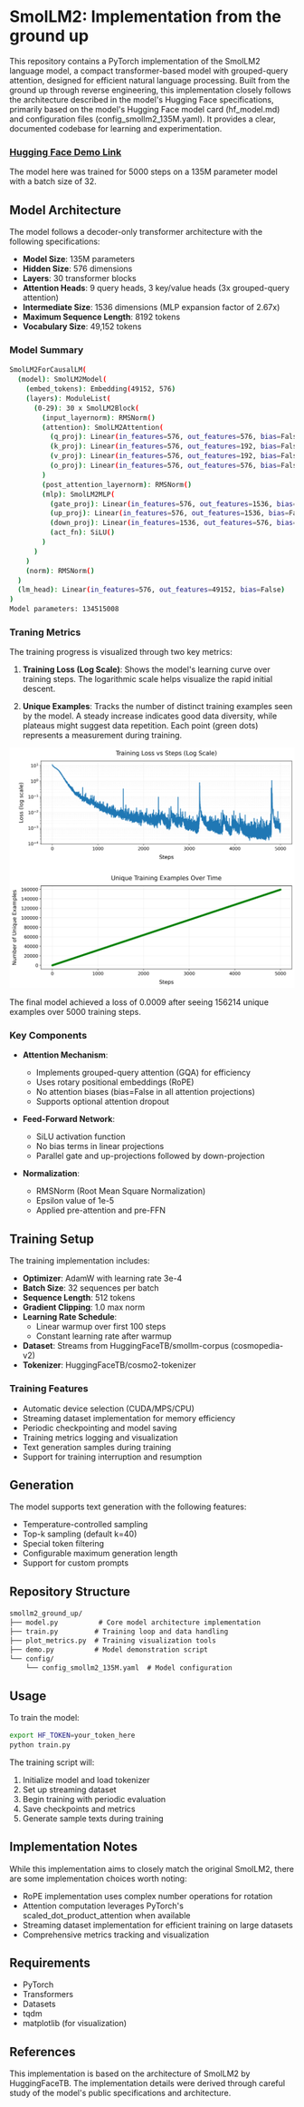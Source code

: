 # SmolLM2: Implementation from the ground up

This repository contains a PyTorch implementation of the SmolLM2 language model, a compact transformer-based model with grouped-query attention, designed for efficient natural language processing. Built from the ground up through reverse engineering, this implementation closely follows the architecture described in the model's Hugging Face specifications, primarily based on the model's Hugging Face model card (hf_model.md) and configuration files (config_smollm2_135M.yaml). It provides a clear, documented codebase for learning and experimentation.

### [Hugging Face Demo Link](https://huggingface.co/spaces/dhairyashil/SmolLM2_GroundUp)
The model here was trained for 5000 steps on a 135M parameter model with a batch size of 32.

## Model Architecture

The model follows a decoder-only transformer architecture with the following specifications:

- **Model Size**: 135M parameters
- **Hidden Size**: 576 dimensions
- **Layers**: 30 transformer blocks
- **Attention Heads**: 9 query heads, 3 key/value heads (3x grouped-query attention)
- **Intermediate Size**: 1536 dimensions (MLP expansion factor of 2.67x)
- **Maximum Sequence Length**: 8192 tokens
- **Vocabulary Size**: 49,152 tokens

### Model Summary

```bash
SmolLM2ForCausalLM(
  (model): SmolLM2Model(
    (embed_tokens): Embedding(49152, 576)
    (layers): ModuleList(
      (0-29): 30 x SmolLM2Block(
        (input_layernorm): RMSNorm()
        (attention): SmolLM2Attention(
          (q_proj): Linear(in_features=576, out_features=576, bias=False)
          (k_proj): Linear(in_features=576, out_features=192, bias=False)
          (v_proj): Linear(in_features=576, out_features=192, bias=False)
          (o_proj): Linear(in_features=576, out_features=576, bias=False)
        )
        (post_attention_layernorm): RMSNorm()
        (mlp): SmolLM2MLP(
          (gate_proj): Linear(in_features=576, out_features=1536, bias=False)
          (up_proj): Linear(in_features=576, out_features=1536, bias=False)
          (down_proj): Linear(in_features=1536, out_features=576, bias=False)
          (act_fn): SiLU()
        )
      )
    )
    (norm): RMSNorm()
  )
  (lm_head): Linear(in_features=576, out_features=49152, bias=False)
)
Model parameters: 134515008
```

### Traning Metrics
The training progress is visualized through two key metrics:

1. **Training Loss (Log Scale)**: Shows the model's learning curve over training steps. The logarithmic scale helps visualize the rapid initial descent.

2. **Unique Examples**: Tracks the number of distinct training examples seen by the model. A steady increase indicates good data diversity, while plateaus might suggest data repetition. Each point (green dots) represents a measurement during training.

![Training Metrics](training_metrics.png)

The final model achieved a loss of 0.0009 after seeing 156214 unique examples over 5000 training steps.

### Key Components

- **Attention Mechanism**: 
  - Implements grouped-query attention (GQA) for efficiency
  - Uses rotary positional embeddings (RoPE)
  - No attention biases (bias=False in all attention projections)
  - Supports optional attention dropout

- **Feed-Forward Network**:
  - SiLU activation function
  - No bias terms in linear projections
  - Parallel gate and up-projections followed by down-projection

- **Normalization**:
  - RMSNorm (Root Mean Square Normalization)
  - Epsilon value of 1e-5
  - Applied pre-attention and pre-FFN

## Training Setup

The training implementation includes:

- **Optimizer**: AdamW with learning rate 3e-4
- **Batch Size**: 32 sequences per batch
- **Sequence Length**: 512 tokens
- **Gradient Clipping**: 1.0 max norm
- **Learning Rate Schedule**: 
  - Linear warmup over first 100 steps
  - Constant learning rate after warmup
- **Dataset**: Streams from HuggingFaceTB/smollm-corpus (cosmopedia-v2)
- **Tokenizer**: HuggingFaceTB/cosmo2-tokenizer

### Training Features

- Automatic device selection (CUDA/MPS/CPU)
- Streaming dataset implementation for memory efficiency
- Periodic checkpointing and model saving
- Training metrics logging and visualization
- Text generation samples during training
- Support for training interruption and resumption

## Generation

The model supports text generation with the following features:

- Temperature-controlled sampling
- Top-k sampling (default k=40)
- Special token filtering
- Configurable maximum generation length
- Support for custom prompts

## Repository Structure

```
smollm2_ground_up/
├── model.py          # Core model architecture implementation
├── train.py         # Training loop and data handling
├── plot_metrics.py  # Training visualization tools
├── demo.py          # Model demonstration script
└── config/
    └── config_smollm2_135M.yaml  # Model configuration
```

## Usage

To train the model:

```bash
export HF_TOKEN=your_token_here
python train.py
```

The training script will:
1. Initialize model and load tokenizer
2. Set up streaming dataset
3. Begin training with periodic evaluation
4. Save checkpoints and metrics
5. Generate sample texts during training

## Implementation Notes

While this implementation aims to closely match the original SmolLM2, there are some implementation choices worth noting:

- RoPE implementation uses complex number operations for rotation
- Attention computation leverages PyTorch's scaled_dot_product_attention when available
- Streaming dataset implementation for efficient training on large datasets
- Comprehensive metrics tracking and visualization

## Requirements

- PyTorch
- Transformers
- Datasets
- tqdm
- matplotlib (for visualization)

## References

This implementation is based on the architecture of SmolLM2 by HuggingFaceTB. The implementation details were derived through careful study of the model's public specifications and architecture.

